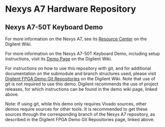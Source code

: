 # Nexys A7 Hardware Repository

## Nexys A7-50T Keyboard Demo

For more information on the Nexys A7, see its [Resource Center](https://reference.digilentinc.com/reference/programmable-logic/nexys-a7/start) on the Digilent Wiki.

For more information on the Nexys A7-50T Keyboard Demo, including setup instructions, visit its [Demo Page](https://reference.digilentinc.com/reference/programmable-logic/nexys-a7/demos/keyboard) on the Digilent Wiki.

For instructions on how to use this repository with git, and for additional documentation on the submodule and branch structures used, please visit [Digilent FPGA Demo Git Repositories](https://reference.digilentinc.com/reference/programmable-logic/documents/git) on the Digilent Wiki. Note that use of git is not required to use this demo. Digilent recommends the use of project releases, for which instructions can be found in the demo wiki page, linked above.

Note: If using git, while this demo only requires Vivado sources, other demos require sources for other tools. It is recommended to get these sources through the corresponding branch of the Nexys A7 repository, as described in the Digilent FPGA Demo Git Repositories page, linked above.

